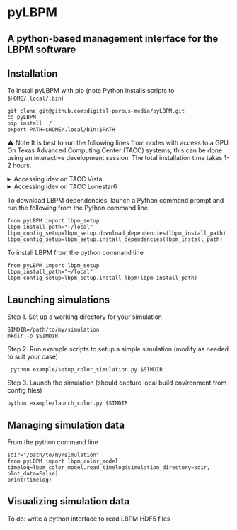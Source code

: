 # pyLBPM

## A python-based management interface for the LBPM software

## Installation
To install pyLBPM with pip (note Python installs scripts to `$HOME/.local/.bin`)

```
git clone git@github.com:digital-porous-media/pyLBPM.git
cd pyLBPM
pip install ./
export PATH=$HOME/.local/bin:$PATH
```

⚠️ Note
It is best to run the following lines from nodes with access to a GPU. On Texas Advanced Computing Center (TACC) systems, this can be done using an interactive development session. The total installation time takes 1-2 hours.
<details>
<summary>Accessing idev on TACC Vista</summary>

```bash
idev -p gh-dev -t 2:00:00
module load gcc cuda python3
```
</details> 

<details> 
<summary>Accessing idev on TACC Lonestar6</summary>
 
```bash
idev -p gpu-a100-small -t 2:00:00
module load gcc/9.4.0 cuda
```
</details>

To download LBPM dependencies, launch a Python command prompt and run the following from the Python command line.

```
from pyLBPM import lbpm_setup
lbpm_install_path="~/local"
lbpm_config_setup=lbpm_setup.download_dependencies(lbpm_install_path)
lbpm_config_setup=lbpm_setup.install_dependencies(lbpm_install_path)

```


To install LBPM from the python command line
```
from pyLBPM import lbpm_setup
lbpm_install_path="~/local"
lbpm_config_setup=lbpm_setup.install_lbpm(lbpm_install_path)
```

## Launching simulations
Step 1. Set up a working directory for your simulation
```
SIMDIR=/path/to/my/simulation
mkdir -p $SIMDIR
```
Step 2. Run example scripts to setup a simple simulation (modify as needed to suit your case)
```
 python example/setup_color_simulation.py $SIMDIR
```
Step 3.
Launch the simulation (should capture local build environment from config files)
```
python example/launch_color.py $SIMDIR
```

## Managing simulation data

From the python command line
```
sdir="/path/to/my/simulation"
from pyLBPM import lbpm_color_model
timelog=lbpm_color_model.read_timelog(simulation_directory=sdir, plot_data=False)
print(timelog)
```


## Visualizing simulation data

To do: write a python interface to read LBPM HDF5 files
